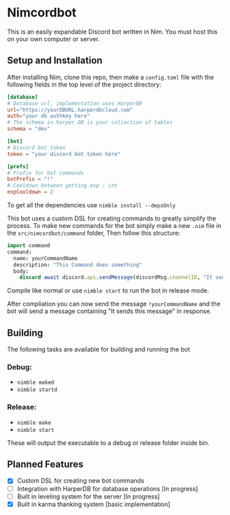 # Nimcordbot
This is an easily expandable Discord bot written in Nim. You must host this on your own computer or server.


## Setup and Installation
After installing Nim, clone this repo, then make a `config.toml` file with the following fields in the top level of the project directory:
```toml
[database]
# Database url, implementation uses HarperDB
url="https://yourDBURL.harperdbcloud.com"
auth="your db authkey here"
# The schema in harper DB is your collection of tables
schema = "dev"

[bot]
# Discord bot token
token = "your discord bot token here"

[prefs]
# Prefix for bot commands
botPrefix = "!"
# Cooldown between getting exp : int
expCooldown = 2
```
To get all the dependencies use `nimble install --depsOnly`

This bot uses a custom DSL for creating commands to greatly simplify the process.
To make new commands for the bot simply make a new `.nim` file in the `src/nimcordbot/command` folder, Then follow this structure:

```nim
import command
command:
  name: yourCommandName
  description: "This Command does something"
  body:
    discard await discord.api.sendMessage(discordMsg.channelID, "It sends this message")
```

Compile like normal or use `nimble start` to run the bot in release mode.

After compliation you can now send the message `!yourCommandName` and the bot will send a message containing "It sends this message" in response.

## Building
The following tasks are available for building and running the bot
### Debug:
- `nimble maked`
- `nimble startd`

### Release:
- `nimble make`
- `nimble start`

These will output the executable to a debug or release folder inside bin.

## Planned Features
- [x] Custom DSL for creating new bot commands
- [ ] Integration with HarperDB for database operations [In progress]
- [ ] Built in leveling system for the server [In progress]
- [x] Built in karma thanking system [basic implementation]